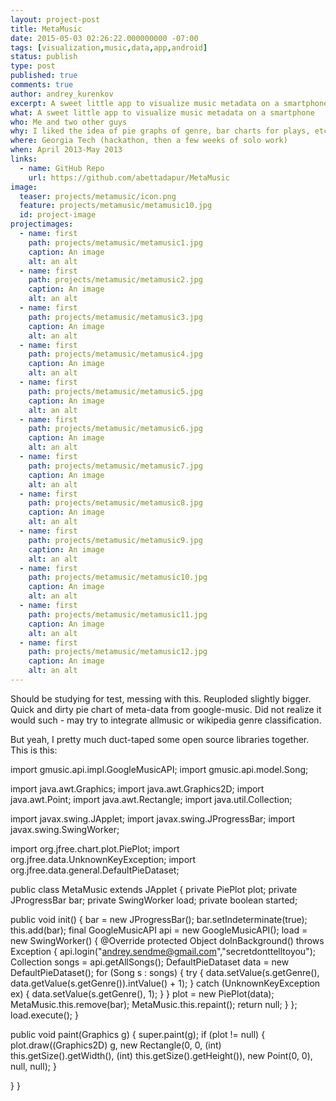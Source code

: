 ```yaml
---
layout: project-post
title: MetaMusic
date: 2015-05-03 02:26:22.000000000 -07:00
tags: [visualization,music,data,app,android]
status: publish
type: post
published: true
comments: true
author: andrey_kurenkov
excerpt: A sweet little app to visualize music metadata on a smartphone
what: A sweet little app to visualize music metadata on a smartphone
who: Me and two other guys
why: I liked the idea of pie graphs of genre, bar charts for plays, etc... I still think this should exist in other apps.
where: Georgia Tech (hackathon, then a few weeks of solo work)
when: April 2013-May 2013 
links:
  - name: GitHub Repo
    url: https://github.com/abettadapur/MetaMusic
image:
  teaser: projects/metamusic/icon.png
  feature: projects/metamusic/metamusic10.jpg
  id: project-image
projectimages:
  - name: first
    path: projects/metamusic/metamusic1.jpg
    caption: An image
    alt: an alt
  - name: first
    path: projects/metamusic/metamusic2.jpg
    caption: An image
    alt: an alt
  - name: first
    path: projects/metamusic/metamusic3.jpg
    caption: An image
    alt: an alt
  - name: first
    path: projects/metamusic/metamusic4.jpg
    caption: An image
    alt: an alt
  - name: first
    path: projects/metamusic/metamusic5.jpg
    caption: An image
    alt: an alt
  - name: first
    path: projects/metamusic/metamusic6.jpg
    caption: An image
    alt: an alt
  - name: first
    path: projects/metamusic/metamusic7.jpg
    caption: An image
    alt: an alt
  - name: first
    path: projects/metamusic/metamusic8.jpg
    caption: An image
    alt: an alt
  - name: first
    path: projects/metamusic/metamusic9.jpg
    caption: An image
    alt: an alt
  - name: first
    path: projects/metamusic/metamusic10.jpg
    caption: An image
    alt: an alt
  - name: first
    path: projects/metamusic/metamusic11.jpg
    caption: An image
    alt: an alt
  - name: first
    path: projects/metamusic/metamusic12.jpg
    caption: An image
    alt: an alt
---
```

Should be studying for test, messing with this. Reuploded slightly bigger.
Quick and dirty pie chart of meta-data from google-music. Did not realize it would such - may try to integrate allmusic or wikipedia genre classification.

But yeah, I pretty much duct-taped some open source libraries together. This is this:

import gmusic.api.impl.GoogleMusicAPI;
import gmusic.api.model.Song;

import java.awt.Graphics;
import java.awt.Graphics2D;
import java.awt.Point;
import java.awt.Rectangle;
import java.util.Collection;

import javax.swing.JApplet;
import javax.swing.JProgressBar;
import javax.swing.SwingWorker;

import org.jfree.chart.plot.PiePlot;
import org.jfree.data.UnknownKeyException;
import org.jfree.data.general.DefaultPieDataset;

public class MetaMusic extends JApplet {
private PiePlot plot;
private JProgressBar bar;
private SwingWorker load;
private boolean started;

public void init() {
bar = new JProgressBar();
bar.setIndeterminate(true);
this.add(bar);
final GoogleMusicAPI api = new GoogleMusicAPI();
load = new SwingWorker() {
@Override
protected Object doInBackground() throws Exception {
api.login("andrey.sendme@gmail.com","secretdonttelltoyou");
Collection<Song> songs = api.getAllSongs();
DefaultPieDataset data = new DefaultPieDataset();
for (Song s : songs) {
try {
data.setValue(s.getGenre(), data.getValue(s.getGenre()).intValue() + 1);
} catch (UnknownKeyException ex) {
data.setValue(s.getGenre(), 1);
}
}
plot = new PiePlot(data);
MetaMusic.this.remove(bar);
MetaMusic.this.repaint();
return null;
}
};
load.execute();
}

public void paint(Graphics g) {
super.paint(g);
if (plot != null) {
plot.draw((Graphics2D) g,
new Rectangle(0, 0, (int) this.getSize().getWidth(), (int) this.getSize().getHeight()), new Point(0, 0),
null, null);
}

}
}
